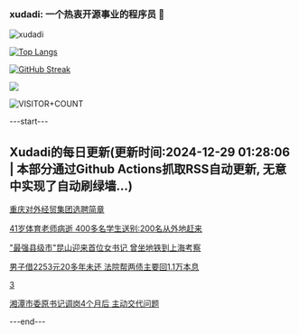 ### xudadi: 一个热衷开源事业的程序员 👋

![xudadi](https://github-readme-stats-git-masterorgs-github-readme-stats-team.vercel.app/api?username=xudadi)

[![Top Langs](https://github-readme-stats.vercel.app/api/top-langs/?username=xudadi)](https://github.com/anuraghazra/github-readme-stats)

[![GitHub Streak](https://streak-stats.demolab.com?user=xudadi&locale=zh_Hans)](https://git.io/streak-stats)

![](https://raw.githubusercontent.com/xudadi/xudadi/main/assets/github-contribution-grid-snake.svg)

![VISITOR+COUNT](https://komarev.com/ghpvc/?username=xudadi&label=VISITOR+COUNT)


---start---

## Xudadi的每日更新(更新时间:2024-12-29 01:28:06 | 本部分通过Github Actions抓取RSS自动更新, 无意中实现了自动刷绿墙...)

[重庆对外经贸集团选聘简章](https://www.gongkaoleida.com/article/2247742)

[41岁体育老师病逝 400多名学生送别:200名从外地赶来](https://m.163.com/news/article/JKGO20UL0514R9OJ.html)

["最强县级市"昆山迎来首位女书记 曾坐地铁到上海考察](https://m.163.com/news/article/JKGK6EDF055040N3.html)

[男子借2253元20多年未还 法院帮两债主要回1.1万本息](https://m.163.com/news/article/JKGE7Q8F051492T3.html)

[3](https://m.163.com/touch/news/sub/domestic)

[湘潭市委原书记调岗4个月后 主动交代问题](https://m.163.com/news/article/JKG8006I0530JPVV.html)

---end---

